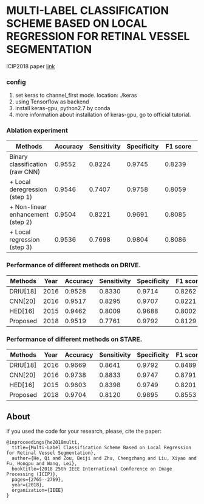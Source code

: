 # MULTI-LABEL CLASSIFICATION SCHEME BASED ON LOCAL REGRESSION FOR RETINAL VESSEL SEGMENTATION
ICIP2018 paper [link](https://ieeexplore.ieee.org/document/8451415 "ICIP2018: Multi-Label Classification Scheme Based on Local Regression for Retinal Vessel Segmentation")

### config
1. set keras to channel_first mode. location: ./keras
2. using Tensorflow as backend
3. install keras-gpu, python2.7 by conda
4. more information about installation of keras-gpu, go to official tutorial.


### Ablation experiment

| Methods            | Accuracy |Sensitivity | Specificity | F1 score | ROC |
|------------------|-----------|---------|--------------------|----------------|---------------------|
| Binary classification (raw CNN) | 0.9552 | 0.8224 | 0.9745 | 0.8239　| 0.9782 |
| + Local deregression (step 1)  | 0.9546 | 0.7407 | 0.9758 | 0.8059 | - |
| + Non-linear enhancement (step 2)| 0.9504 | 0.8221 | 0.9691 | 0.8085 | - |
| + Local regression (step 3) | 0.9536 | 0.7698 | 0.9804 | 0.8086 | - |

### Performance of different methods on DRIVE.

| Methods | Year | Accuracy |Sensitivity | Specificity | F1 score | ROC |
|------------------|-----------|---------|--------------------|----------------|---------------------|--------------------|
| DRIU[18] | 2016 | 0.9528 | 0.8330 | 0.9714 | 0.8262　| 0.9796 |
| CNN[20] | 2016 | 0.9517 | 0.8295 | 0.9707 | 0.8221 | 0.9763 |
| HED[16] | 2015 | 0.9462 | 0.8009 | 0.9688 | 0.8002 | 0.9699 |
| Proposed | 2018 | 0.9519 | 0.7761 | 0.9792| 0.8129 | - |

### Performance of different methods on STARE.

| Methods | Year | Accuracy |Sensitivity | Specificity | F1 score | ROC |
|------------------|-----------|---------|--------------------|----------------|---------------------|--------------------|
| DRIU[18] | 2016 | 0.9669 | 0.8641 | 0.9792 | 0.8489　| 0.9902 |
| CNN[20] | 2016 | 0.9738 | 0.8833 | 0.9747 | 0.8791 | 0.9927 |
| HED[16] | 2015 | 0.9603 | 0.8398 | 0.9749 | 0.8201 | 0.9860 |
| Proposed | 2018 | 0.9704 | 0.8120 | 0.9895| 0.8553 | - |

## About

If you used the code for your research, please, cite the paper:

    @inproceedings{he2018multi, 
      title={Multi-Label Classification Scheme Based on Local Regression for Retinal Vessel Segmentation},
      author={He, Qi and Zou, Beiji and Zhu, Chengzhang and Liu, Xiyao and Fu, Hongpu and Wang, Lei},
      booktitle={2018 25th IEEE International Conference on Image Processing (ICIP)},
      pages={2765--2769},
      year={2018},
      organization={IEEE}
    }

